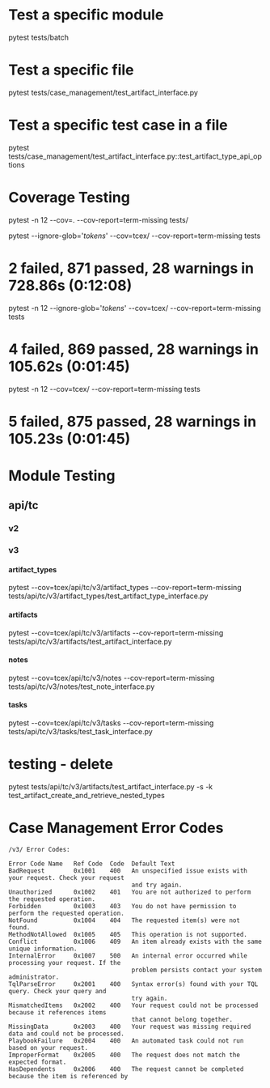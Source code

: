 # Test a specific module
pytest tests/batch

# Test a specific file
pytest tests/case_management/test_artifact_interface.py

# Test a specific test case in a file
pytest tests/case_management/test_artifact_interface.py::test_artifact_type_api_options

# Coverage Testing
pytest -n 12 --cov=. --cov-report=term-missing tests/

pytest --ignore-glob='*tokens*' --cov=tcex/ --cov-report=term-missing tests
# 2 failed, 871 passed, 28 warnings in 728.86s (0:12:08)

pytest -n 12 --ignore-glob='*tokens*' --cov=tcex/ --cov-report=term-missing tests
# 4 failed, 869 passed, 28 warnings in 105.62s (0:01:45)

pytest -n 12 --cov=tcex/ --cov-report=term-missing tests
# 5 failed, 875 passed, 28 warnings in 105.23s (0:01:45)

# Module Testing

## api/tc

### v2

### v3

#### artifact_types
pytest --cov=tcex/api/tc/v3/artifact_types --cov-report=term-missing tests/api/tc/v3/artifact_types/test_artifact_type_interface.py

#### artifacts
pytest --cov=tcex/api/tc/v3/artifacts --cov-report=term-missing tests/api/tc/v3/artifacts/test_artifact_interface.py

#### notes
pytest --cov=tcex/api/tc/v3/notes --cov-report=term-missing tests/api/tc/v3/notes/test_note_interface.py

#### tasks
pytest --cov=tcex/api/tc/v3/tasks --cov-report=term-missing tests/api/tc/v3/tasks/test_task_interface.py

# testing - delete
pytest tests/api/tc/v3/artifacts/test_artifact_interface.py -s -k test_artifact_create_and_retrieve_nested_types
# Case Management Error Codes

```
/v3/ Error Codes:

Error Code Name   Ref Code  Code  Default Text
BadRequest        0x1001    400   An unspecified issue exists with your request. Check your request
                                  and try again.
Unauthorized      0x1002    401   You are not authorized to perform the requested operation.
Forbidden         0x1003    403   You do not have permission to perform the requested operation.
NotFound          0x1004    404   The requested item(s) were not found.
MethodNotAllowed  0x1005    405   This operation is not supported.
Conflict          0x1006    409   An item already exists with the same unique information.
InternalError     0x1007    500   An internal error occurred while processing your request. If the
                                  problem persists contact your system administrator.
TqlParseError     0x2001    400   Syntax error(s) found with your TQL query. Check your query and
                                  try again.
MismatchedItems   0x2002    400   Your request could not be processed because it references items
                                  that cannot belong together.
MissingData       0x2003    400   Your request was missing required data and could not be processed.
PlaybookFailure   0x2004    400   An automated task could not run based on your request.
ImproperFormat    0x2005    400   The request does not match the expected format.
HasDependents     0x2006    400   The request cannot be completed because the item is referenced by
```
